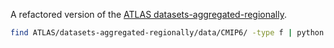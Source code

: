 A refactored version of the [ATLAS datasets-aggregated-regionally](https://github.com/SantanderMetGroup/ATLAS/tree/main/datasets-aggregated-regionally).

```bash
find ATLAS/datasets-aggregated-regionally/data/CMIP6/ -type f | python cmip6.py
```
